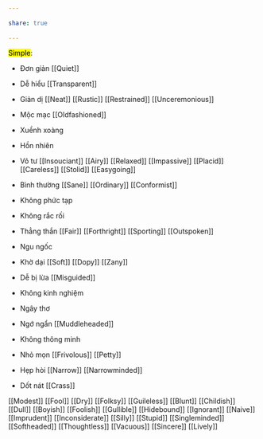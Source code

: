 ---  
share: true  
---  
<mark class="hltr-grey-gainsboro">Simple</mark>:  
- Đơn giản [[Quiet]]  
- Dễ hiểu [[Transparent]]  
- Giản dị [[Neat]] [[Rustic]] [[Restrained]] [[Unceremonious]]  
- Mộc mạc [[Oldfashioned]]  
- Xuềnh xoàng   
- Hồn nhiên   
- Vô tư [[Insouciant]] [[Airy]] [[Relaxed]] [[Impassive]] [[Placid]] [[Careless]] [[Stolid]] [[Easygoing]]  
- Bình thường [[Sane]] [[Ordinary]] [[Conformist]]  
- Không phức tạp   
- Không rắc rối   
- Thẳng thắn [[Fair]] [[Forthright]] [[Sporting]] [[Outspoken]]  
- Ngu ngốc   
- Khờ dại [[Soft]] [[Dopy]] [[Zany]]  
- Dễ bị lừa [[Misguided]]  
- Không kinh nghiệm   
- Ngây thơ  
- Ngớ ngẩn [[Muddleheaded]]  
- Không thông minh  
- Nhỏ mọn [[Frivolous]] [[Petty]]  
- Hẹp hòi [[Narrow]] [[Narrowminded]]  
- Dốt nát [[Crass]]  
[[Modest]] [[Fool]] [[Dry]] [[Folksy]] [[Guileless]] [[Blunt]] [[Childish]] [[Dull]] [[Boyish]] [[Foolish]] [[Gullible]] [[Hidebound]] [[Ignorant]] [[Naive]] [[Imprudent]] [[Inconsiderate]] [[Silly]] [[Stupid]] [[Singleminded]] [[Softheaded]] [[Thoughtless]] [[Vacuous]] [[Sincere]] [[Lively]]